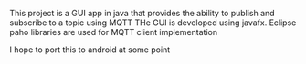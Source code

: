 This project is a GUI app in java that provides the ability to publish and subscribe to a topic using MQTT
THe GUI is developed using javafx. Eclipse paho libraries are used for MQTT client implementation

I hope to port this to android at some point